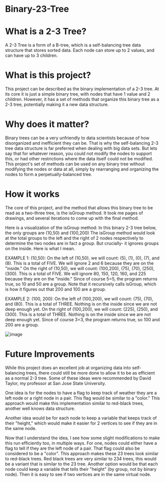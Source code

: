 # Binary-23-Tree

# What is a 2-3 Tree?
A 2-3 Tree is a form of a B-tree, which is a self-balancing tree data structure that stores sorted data. Each node can store up to 2 values, and can have up to 3 children. 

# What is this project?
This project can be described as the binary implementation of a 2-3 tree. At its core it is just a simple binary tree, with nodes that have 1 value and 2 children. However, it has a set of methods that organize this binary tree as a 2-3 tree, potentially making it a new data structure. 

# Why does it matter?
Binary trees can be a very unfriendly to data scientists because of how disorganized and inefficient they can be. That is why the self-balancing 2-3 tree data structure is far preferred when dealing with big data sets. But lets say that for whatever reason, you could not modify the nodes to support this, or had other restrictions where the data itself could not be modified. This project's set of methods can be used on any binary tree without modifying the nodes or data at all, simply by rearranging and organizing the nodes to form a perpetually-balanced tree. 

# How it works
The core of this project, and the method that allows this binary tree to be read as a two-three tree, is the isGroup method. It took me pages of drawings, and several iterations to come up with the final method. 

Here is a visualization of the isGroup method:
In this binary 2-3 tree below, the only groups are (10,50) and (100,200) The isGroup method would look at the total groups to the left and the right of 2 nodes respectively to determine the two nodes are in fact a group. But crucially- it ignores groups on the inside. Here is what I mean. 

EXAMPLE 1:
(10,50): 
On the left of (10,50), we will count: (5), (1), (0), (7), and (8). This is a total of FIVE. We will ignore 2 and 6 because they are on the "inside." 
On the right of (10,50), we will count: (100,200), (75), (70), (250), (300). This is a total of FIVE. We will ignore 80, 150, 120, 160, and 225 because they are on the "inside." 
Since of course 5=5, the program returns true, so 10 and 50 are a group. Note that it recursively calls isGroup, which is how it figures out that 200 and 100 are a group.

EXAMPLE 2: 
(100, 200):
On the left of (100,200), we will count: (75), (70), and (80). This is a total of THREE. Nothing is on the inside since we are not deep enough yet.
On the right of (100,200), we will count: (225), (250), and (300). This is a total of THREE. Nothing is on the inside since we are not deep enough yet.
Since of course 3=3, the program returns true, so 100 and 200 are a group.

![image](https://user-images.githubusercontent.com/30671624/188293013-864cbcf2-463a-4120-8fa1-cc4e9eef5909.png)

# Future Improvements
While this project does an excellent job at organizing data into self-balancing trees, there could still be more done to allow it to be as efficient as a normal 2-3 tree. Some of these ideas were recommended by David Taylor, my professor at San Jose State University.

One idea is for the nodes to have a flag to keep track of weather they are a left node or a right node in a pair. This flag would be similar to a "color." This approach would make this implementation similar to red-black trees, another well knows data structure. 

Another idea would be for each node to keep a variable that keeps track of their "height," which would make it easier for 2 vertices to see if they are in the same node. 

Now that I understand the idea, I see how some slight modifications to make this run efficiently too, in multiple ways.  For one, nodes could either have a flag to tell if they are the left node of a pair.  That flag could also be considered to be a "color".  This approach makes these 23 trees look similar to red-black trees.  Red black trees are very similar to 234 trees, this would be a variant that is similar to the 23 tree.  Another option would be that each node could keep a variable that tells their "height" (by group, not by binary node).  Then it is easy to see if two vertices are in the same virtual node.

